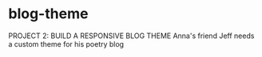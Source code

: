 # blog-theme
PROJECT 2: BUILD A RESPONSIVE BLOG THEME
Anna's friend Jeff needs a custom theme for his poetry blog
